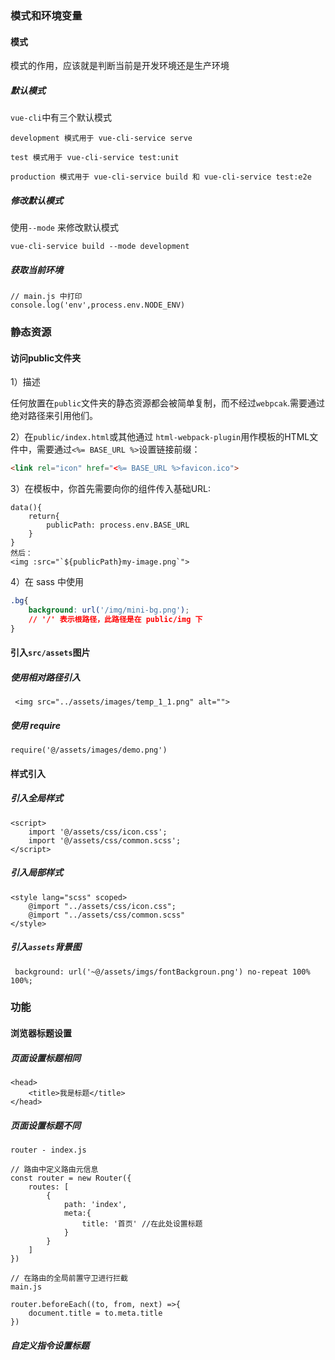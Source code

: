 ### 模式和环境变量

#### 模式

模式的作用，应该就是判断当前是开发环境还是生产环境

##### 默认模式

`vue-cli`中有三个默认模式

```
development 模式用于 vue-cli-service serve

test 模式用于 vue-cli-service test:unit

production 模式用于 vue-cli-service build 和 vue-cli-service test:e2e
```

##### 修改默认模式

使用`--mode` 来修改默认模式

```
vue-cli-service build --mode development
```

##### 获取当前环境

```
// main.js 中打印
console.log('env',process.env.NODE_ENV)
```

### 静态资源

#### 访问public文件夹

1）描述

任何放置在`public`文件夹的静态资源都会被简单复制，而不经过`webpcak`.需要通过绝对路径来引用他们。

2）在`public/index.html`或其他通过 `html-webpack-plugin`用作模板的HTML文件中，需要通过`<%= BASE_URL %>`设置链接前缀：

```html
<link rel="icon" href="<%= BASE_URL %>favicon.ico">
```

3）在模板中，你首先需要向你的组件传入基础URL:

```JS
data(){
    return{
        publicPath: process.env.BASE_URL
    }
}
然后：
<img :src="`${publicPath}my-image.png`">
```

4）在 sass 中使用

```css
.bg{
	background: url('/img/mini-bg.png');
	// '/' 表示根路径，此路径是在 public/img 下
}
```

#### 引入`src/assets`图片

##### 使用相对路径引入

```
 <img src="../assets/images/temp_1_1.png" alt="">
```

##### 使用 require

```
require('@/assets/images/demo.png')
```

#### 样式引入

##### 引入全局样式

```script
<script>
	import '@/assets/css/icon.css';
	import '@/assets/css/common.scss';
</script>
```

##### 引入局部样式

```script
<style lang="scss" scoped>
	@import "../assets/css/icon.css";
	@import "../assets/css/common.scss"
</style>
```

##### 引入`assets`背景图

```
 background: url('~@/assets/imgs/fontBackgroun.png') no-repeat 100% 100%;
```

### 功能

#### 浏览器标题设置

##### 页面设置标题相同

```
<head>
	<title>我是标题</title>
</head>
```

##### 页面设置标题不同

```
router - index.js

// 路由中定义路由元信息
const router = new Router({
	routes: [
		{
			path: 'index',
			meta:{
				title: '首页' //在此处设置标题
			}
		}
	]
})

// 在路由的全局前置守卫进行拦截
main.js

router.beforeEach((to, from, next) =>{
	document.title = to.meta.title
})

```

##### 自定义指令设置标题

```

```

